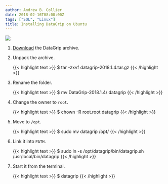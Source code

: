 ```yaml
---
author: Andrew B. Collier
date: 2018-02-16T08:00:00Z
tags: ["SQL", "Linux"]
title: Installing DataGrip on Ubuntu
---
```


![](/img/logo/logo-datagrip.png)

1. [Download](https://www.jetbrains.com/datagrip/download/download-thanks.html) the DataGrip archive.
2. Unpack the archive.

    {{< highlight text >}}
$ tar -zxvf datagrip-2018.1.4.tar.gz 
{{< /highlight >}}

3. Rename the folder.

    {{< highlight text >}}
$ mv DataGrip-2018.1.4/ datagrip
{{< /highlight >}}

4. Change the owner to `root`.

    {{< highlight text >}}
$ chown -R root.root datagrip
{{< /highlight >}}

5. Move to `/opt`.

    {{< highlight text >}}
$ sudo mv datagrip /opt/
{{< /highlight >}}

6. Link it into `PATH`.

    {{< highlight text >}}
$ sudo ln -s /opt/datagrip/bin/datagrip.sh /usr/local/bin/datagrip
{{< /highlight >}}

7. Start it from the terminal.

    {{< highlight text >}}
$ datagrip
{{< /highlight >}}

